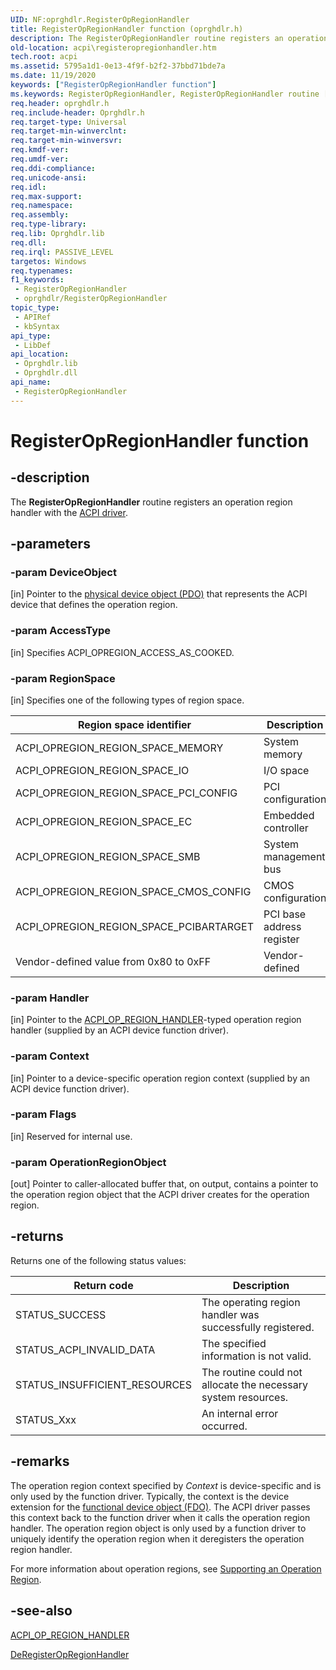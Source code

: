 ```yaml
---
UID: NF:oprghdlr.RegisterOpRegionHandler
title: RegisterOpRegionHandler function (oprghdlr.h)
description: The RegisterOpRegionHandler routine registers an operation region handler with the ACPI driver.
old-location: acpi\registeropregionhandler.htm
tech.root: acpi
ms.assetid: 5795a1d1-0e13-4f9f-b2f2-37bbd71bde7a
ms.date: 11/19/2020
keywords: ["RegisterOpRegionHandler function"]
ms.keywords: RegisterOpRegionHandler, RegisterOpRegionHandler routine [ACPI Devices], acpi.registeropregionhandler, opregref_9742e50b-613d-4191-b0a2-6d1b0f365494.xml, oprghdlr/RegisterOpRegionHandler
req.header: oprghdlr.h
req.include-header: Oprghdlr.h
req.target-type: Universal
req.target-min-winverclnt: 
req.target-min-winversvr: 
req.kmdf-ver: 
req.umdf-ver: 
req.ddi-compliance: 
req.unicode-ansi: 
req.idl: 
req.max-support: 
req.namespace: 
req.assembly: 
req.type-library: 
req.lib: Oprghdlr.lib
req.dll: 
req.irql: PASSIVE_LEVEL
targetos: Windows
req.typenames: 
f1_keywords:
 - RegisterOpRegionHandler
 - oprghdlr/RegisterOpRegionHandler
topic_type:
 - APIRef
 - kbSyntax
api_type:
 - LibDef
api_location:
 - Oprghdlr.lib
 - Oprghdlr.dll
api_name:
 - RegisterOpRegionHandler
---
```


# RegisterOpRegionHandler function

## -description

The **RegisterOpRegionHandler** routine registers an operation region handler with the [ACPI driver](/windows-hardware/drivers/kernel/acpi-driver).

## -parameters

### -param DeviceObject

[in]
Pointer to the [physical device object (PDO)](/windows-hardware/drivers/kernel/types-of-wdm-device-objects) that represents the ACPI device that defines the operation region.

### -param AccessType

[in]
Specifies ACPI_OPREGION_ACCESS_AS_COOKED.

### -param RegionSpace

[in]
Specifies one of the following types of region space.

| Region space identifier | Description |
|--|--|
| ACPI_OPREGION_REGION_SPACE_MEMORY | System memory |
| ACPI_OPREGION_REGION_SPACE_IO | I/O space |
| ACPI_OPREGION_REGION_SPACE_PCI_CONFIG | PCI configuration |
| ACPI_OPREGION_REGION_SPACE_EC | Embedded controller |
| ACPI_OPREGION_REGION_SPACE_SMB | System management bus |
| ACPI_OPREGION_REGION_SPACE_CMOS_CONFIG | CMOS configuration |
| ACPI_OPREGION_REGION_SPACE_PCIBARTARGET | PCI base address register |
| Vendor-defined value from 0x80 to 0xFF | Vendor-defined |

### -param Handler

[in]
Pointer to the [ACPI_OP_REGION_HANDLER](nc-oprghdlr-acpi_op_region_handler.md)-typed operation region handler (supplied by an ACPI device function driver).

### -param Context

[in]
Pointer to a device-specific operation region context (supplied by an ACPI device function driver).

### -param Flags

[in]
Reserved for internal use.

### -param OperationRegionObject

[out]
Pointer to caller-allocated buffer that, on output, contains a pointer to the operation region object that the ACPI driver creates for the operation region.

## -returns

Returns one of the following status values:

| Return code | Description |
|--|--|
| STATUS_SUCCESS | The operating region handler was successfully registered. |
| STATUS_ACPI_INVALID_DATA | The specified information is not valid. |
| STATUS_INSUFFICIENT_RESOURCES | The routine could not allocate the necessary system resources. |
| STATUS_Xxx | An internal error occurred. |

## -remarks

The operation region context specified by *Context* is device-specific and is only used by the function driver. Typically, the context is the device extension for the [functional device object (FDO)](/windows-hardware/drivers/kernel/types-of-wdm-device-objects). The ACPI driver passes this context back to the function driver when it calls the operation region handler. The operation region object is only used by a function driver to uniquely identify the operation region when it deregisters the operation region handler.

For more information about operation regions, see [Supporting an Operation Region](/windows-hardware/drivers/acpi/supporting-an-operation-region).

## -see-also

[ACPI_OP_REGION_HANDLER](nc-oprghdlr-acpi_op_region_handler.md)

[DeRegisterOpRegionHandler](nf-oprghdlr-deregisteropregionhandler.md)
